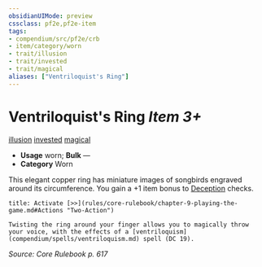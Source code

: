 ```yaml
---
obsidianUIMode: preview
cssclass: pf2e,pf2e-item
tags:
- compendium/src/pf2e/crb
- item/category/worn
- trait/illusion
- trait/invested
- trait/magical
aliases: ["Ventriloquist's Ring"]
---
```

# Ventriloquist's Ring *Item 3+*  
[illusion](rules/traits/illusion.md "Illusion School Trait")  [invested](rules/traits/invested.md "Invested Item Trait")  [magical](rules/traits/magical.md "Magical Item Trait")  

- **Usage** worn; **Bulk** —
- **Category** Worn

This elegant copper ring has miniature images of songbirds engraved around its circumference. You gain a +1 item bonus to [Deception](compendium/skills.md#Deception) checks.

```ad-embed-ability
title: Activate [>>](rules/core-rulebook/chapter-9-playing-the-game.md#Actions "Two-Action")

Twisting the ring around your finger allows you to magically throw your voice, with the effects of a [ventriloquism](compendium/spells/ventriloquism.md) spell (DC 19).
```

*Source: Core Rulebook p. 617*